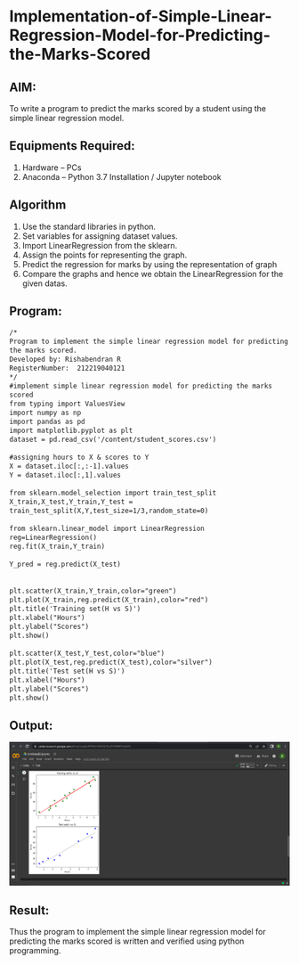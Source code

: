 # Implementation-of-Simple-Linear-Regression-Model-for-Predicting-the-Marks-Scored

## AIM:
To write a program to predict the marks scored by a student using the simple linear regression model.

## Equipments Required:
1. Hardware – PCs
2. Anaconda – Python 3.7 Installation / Jupyter notebook

## Algorithm
1. Use the standard libraries in python.
2. Set variables for assigning dataset values.
3. Import LinearRegression from the sklearn.
4. Assign the points for representing the graph.
5. Predict the regression for marks by using the representation of graph
6. Compare the graphs and hence we obtain the LinearRegression for the given datas.

## Program:
```
/*
Program to implement the simple linear regression model for predicting the marks scored.
Developed by: Rishabendran R    
RegisterNumber:  212219040121
*/
#implement simple linear regression model for predicting the marks scored
from typing import ValuesView
import numpy as np
import pandas as pd
import matplotlib.pyplot as plt
dataset = pd.read_csv('/content/student_scores.csv')

#assigning hours to X & scores to Y
X = dataset.iloc[:,:-1].values
Y = dataset.iloc[:,1].values

from sklearn.model_selection import train_test_split
X_train,X_test,Y_train,Y_test = train_test_split(X,Y,test_size=1/3,random_state=0)

from sklearn.linear_model import LinearRegression
reg=LinearRegression()
reg.fit(X_train,Y_train)

Y_pred = reg.predict(X_test)


plt.scatter(X_train,Y_train,color="green")
plt.plot(X_train,reg.predict(X_train),color="red")
plt.title('Training set(H vs S)')
plt.xlabel("Hours")
plt.ylabel("Scores")
plt.show()

plt.scatter(X_test,Y_test,color="blue")
plt.plot(X_test,reg.predict(X_test),color="silver")
plt.title('Test set(H vs S)')
plt.xlabel("Hours")
plt.ylabel("Scores")
plt.show()
```

## Output:
![simple linear regression model for predicting the marks scored](./images/exp2.png)


## Result:
Thus the program to implement the simple linear regression model for predicting the marks scored is written and verified using python programming.

